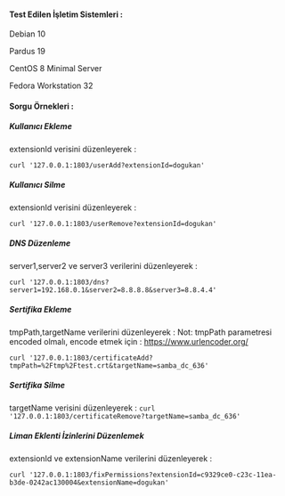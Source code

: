 #### Test Edilen İşletim Sistemleri : 

Debian 10

Pardus 19

CentOS 8 Minimal Server

Fedora Workstation 32

#### Sorgu Örnekleri : 

##### Kullanıcı Ekleme

extensionId verisini düzenleyerek : 

`curl '127.0.0.1:1803/userAdd?extensionId=dogukan'`

##### Kullanıcı Silme

extensionId verisini düzenleyerek : 

`curl '127.0.0.1:1803/userRemove?extensionId=dogukan'`

##### DNS Düzenleme
server1,server2 ve server3 verilerini düzenleyerek : 

`curl '127.0.0.1:1803/dns?server1=192.168.0.1&server2=8.8.8.8&server3=8.8.4.4'`

##### Sertifika Ekleme
tmpPath,targetName verilerini düzenleyerek : 
Not: tmpPath parametresi encoded olmalı, encode etmek için : https://www.urlencoder.org/

`curl '127.0.0.1:1803/certificateAdd?tmpPath=%2Ftmp%2Ftest.crt&targetName=samba_dc_636'`

##### Sertifika Silme
targetName verisini düzenleyerek : 
`curl '127.0.0.1:1803/certificateRemove?targetName=samba_dc_636'`

##### Liman Eklenti İzinlerini Düzenlemek

extensionId ve extensionName verilerini düzenleyerek : 

`curl '127.0.0.1:1803/fixPermissions?extensionId=c9329ce0-c23c-11ea-b3de-0242ac130004&extensionName=dogukan'`
